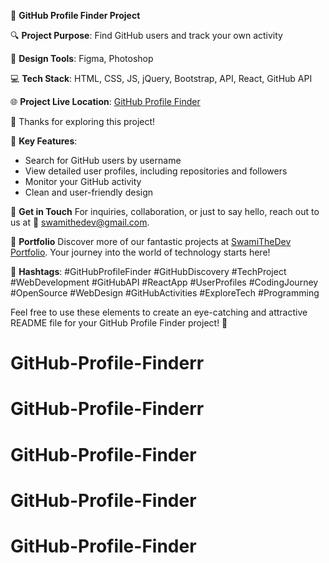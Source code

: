 🚀 **GitHub Profile Finder Project**

🔍 **Project Purpose**: Find GitHub users and track your own activity

🎨 **Design Tools**: Figma, Photoshop

💻 **Tech Stack**: HTML, CSS, JS, jQuery, Bootstrap, API, React, GitHub API

🌐 **Project Live Location**: [GitHub Profile Finder](https://github-profile-finder-swamithedev.vercel.app/)

🙌 Thanks for exploring this project!

🚀 **Key Features**:

- Search for GitHub users by username
- View detailed user profiles, including repositories and followers
- Monitor your GitHub activity
- Clean and user-friendly design


📧 **Get in Touch**
For inquiries, collaboration, or just to say hello, reach out to us at 📩 swamithedev@gmail.com.

🌟 **Portfolio**
Discover more of our fantastic projects at [SwamiTheDev Portfolio](https://swamithedev.vercel.app). Your journey into the world of technology starts here!

🎉 **Hashtags**:
#GitHubProfileFinder #GitHubDiscovery #TechProject #WebDevelopment #GitHubAPI #ReactApp #UserProfiles #CodingJourney #OpenSource #WebDesign #GitHubActivities #ExploreTech #Programming

Feel free to use these elements to create an eye-catching and attractive README file for your GitHub Profile Finder project! 🌟
# GitHub-Profile-Finderr
# GitHub-Profile-Finderr
# GitHub-Profile-Finder
# GitHub-Profile-Finder
# GitHub-Profile-Finder
